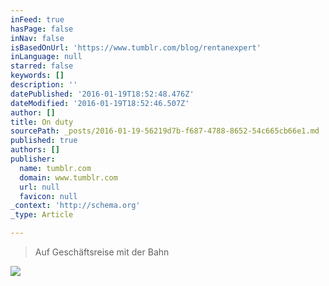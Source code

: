 ```yaml
---
inFeed: true
hasPage: false
inNav: false
isBasedOnUrl: 'https://www.tumblr.com/blog/rentanexpert'
inLanguage: null
starred: false
keywords: []
description: ''
datePublished: '2016-01-19T18:52:48.476Z'
dateModified: '2016-01-19T18:52:46.507Z'
author: []
title: On duty
sourcePath: _posts/2016-01-19-56219d7b-f687-4788-8652-54c665cb66e1.md
published: true
authors: []
publisher:
  name: tumblr.com
  domain: www.tumblr.com
  url: null
  favicon: null
_context: 'http://schema.org'
_type: Article

---
```

> Auf Geschäftsreise mit der Bahn

![](https://s3-us-west-2.amazonaws.com/the-grid-img/p/bf014261e4b897c626b829acf17cabbd44f67c8b.gif)